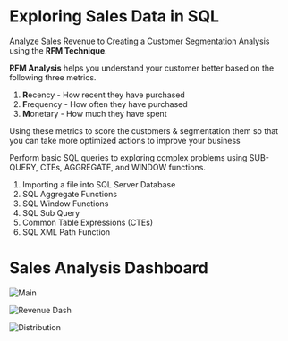 # Exploring Sales Data in SQL

Analyze Sales Revenue to Creating a Customer Segmentation Analysis using the **RFM Technique**.

**RFM Analysis** helps you understand your customer better based on the following three metrics.

1. **R**ecency - How recent they have purchased
2. **F**requency - How often they have purchased
3. **M**onetary - How much they have spent

Using these metrics to score the customers & segmentation them so that you can take more optimized actions to improve your business

Perform basic SQL queries to exploring complex problems using SUB-QUERY, CTEs, AGGREGATE, and WINDOW functions.
1. Importing a file into SQL Server Database
2. SQL Aggregate Functions
3. SQL Window Functions
4. SQL Sub Query
5. Common Table Expressions (CTEs)
6. SQL XML Path Function

# Sales Analysis Dashboard

![Main](https://user-images.githubusercontent.com/102408608/173192908-9a89b7af-9661-41c1-a084-c8a724072654.png)

![Revenue Dash](https://user-images.githubusercontent.com/102408608/173192958-e7917b39-9e4c-4a30-8007-c80320d2971f.png)

![Distribution](https://user-images.githubusercontent.com/102408608/173192966-e0028fa4-72af-4929-8de5-c539141bedc8.png)
